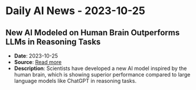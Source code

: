 # Daily AI News - 2023-10-25

## New AI Modeled on Human Brain Outperforms LLMs in Reasoning Tasks
- **Date**: 2023-10-25
- **Source**: [Read more](https://example.com/brain-ai-outperforms-llms)
- **Description**: Scientists have developed a new AI model inspired by the human brain, which is showing superior performance compared to large language models like ChatGPT in reasoning tasks.